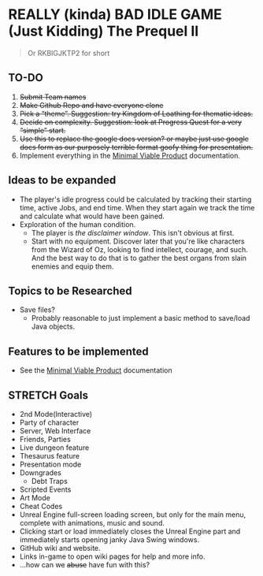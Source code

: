 # REALLY (kinda) BAD IDLE GAME (Just Kidding) The Prequel II

> Or RKBIGJKTP2 for short

## TO-DO

1. ~~Submit Team names~~
2. ~~Make Github Repo and have everyone clone~~
3. ~~Pick a “theme”.  Suggestion: try Kingdom of Loathing for thematic ideas.~~
4. ~~Decide on complexity.  Suggestion: look at Progress Quest for a very “simple” start.~~
5. ~~Use this to replace the google docs version? or maybe just use google docs form as our purposely terrible format goofy thing for presentation.~~
6. Implement everything in the [Minimal Viable Product](./MVP.md) documentation.

## Ideas to be expanded

* The player's idle progress could be calculated by tracking their starting time, active Jobs, and end time. When they start again we track the time and calculate what would have been gained.
* Exploration of the human condition.
  * The player is *the disclaimer window*.  This isn't obvious at first.
  * Start with no equipment.  Discover later that you're like characters from the Wizard of Oz, looking to find intellect, courage, and such.  And the best way to do that is to gather the best organs from slain enemies and equip them.

## Topics to be Researched

* Save files?
  * Probably reasonable to just implement a basic method to save/load Java objects.

## Features to be implemented

* See the [Minimal Viable Product](./MVP.md) documentation

## STRETCH Goals

* 2nd Mode(Interactive)
* Party of character
* Server, Web Interface
* Friends, Parties
* Live dungeon feature
* Thesaurus feature
* Presentation mode
* Downgrades
  * Debt Traps
* Scripted Events
* Art Mode
* Cheat Codes
* Unreal Engine full-screen loading screen, but only for the main menu, complete with animations, music and sound.
 * Clicking start or load immediately closes the Unreal Engine part and immediately starts opening janky Java Swing windows.
* GitHub wiki and website.
 * Links in-game to open wiki pages for help and more info.
 * ...how can we ~~abuse~~ have fun with this?
